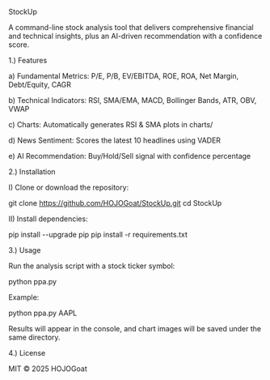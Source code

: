 StockUp

A command-line stock analysis tool that delivers comprehensive financial and technical insights, plus an AI-driven recommendation with a confidence score.

1.) Features

a) Fundamental Metrics: P/E, P/B, EV/EBITDA, ROE, ROA, Net Margin, Debt/Equity, CAGR

b) Technical Indicators: RSI, SMA/EMA, MACD, Bollinger Bands, ATR, OBV, VWAP

c) Charts: Automatically generates RSI & SMA plots in charts/

d) News Sentiment: Scores the latest 10 headlines using VADER

e) AI Recommendation: Buy/Hold/Sell signal with confidence percentage

2.) Installation

I) Clone or download the repository:

git clone https://github.com/HOJOGoat/StockUp.git
cd StockUp


II) Install dependencies:

pip install --upgrade pip
pip install -r requirements.txt

3.) Usage

Run the analysis script with a stock ticker symbol:

python ppa.py <TICKER>

Example:

python ppa.py AAPL

Results will appear in the console, and chart images will be saved under the same directory.

4.) License

MIT © 2025 HOJOGoat

